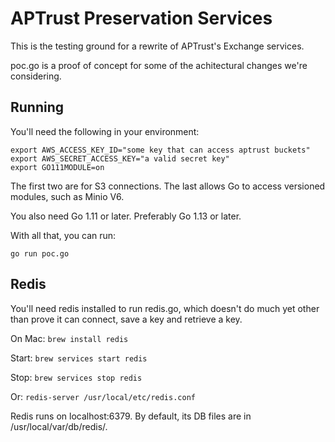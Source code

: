 # APTrust Preservation Services

This is the testing ground for a rewrite of APTrust's Exchange services.

poc.go is a proof of concept for some of the achitectural changes we're
considering.

## Running

You'll need the following in your environment:

```
export AWS_ACCESS_KEY_ID="some key that can access aptrust buckets"
export AWS_SECRET_ACCESS_KEY="a valid secret key"
export GO111MODULE=on
```

The first two are for S3 connections. The last allows Go to access versioned
modules, such as Minio V6.

You also need Go 1.11 or later. Preferably Go 1.13 or later.

With all that, you can run:

`go run poc.go`


## Redis

You'll need redis installed to run redis.go, which doesn't do much yet other than
prove it can connect, save a key and retrieve a key.

On Mac: `brew install redis`

Start: `brew services start redis`

Stop: `brew services stop redis`

Or: `redis-server /usr/local/etc/redis.conf`

Redis runs on localhost:6379. By default, its DB files are in
/usr/local/var/db/redis/.
